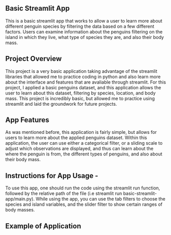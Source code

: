 
## Basic Streamlit App
This is a basic streamlit app that works to allow a user to learn more about different penguin species by filtering the data based on a few different factors. Users can examine information about the penguins filtering on the island in which they live, what type of species they are, and also their body mass.

## Project Overview
This project is a very basic application taking advantage of the streamlit libraries that allowed me to practice coding in python and also learn more about the interface and features that are avaliable through streamlit. For this project, I applied a basic penguins dataset, and this application allows the user to learn about this dataset, filtering by species, location, and body mass. This project is incredibly basic, but allowed me to practice using streamlit and laid the groundwork for future projects.


## App Features
As was mentioned before, this application is fairly simple, but allows for users to learn more about the applied penguins dataset. Within this application, the user can use either a categorical filter, or a sliding scale to adjust which observations are displayed, and thus can learn about the where the penguin is from, the different types of penguins, and also about their body mass.



## Instructions for App Usage -
To use this app, one should run the code using the streamlit run function, followed by the relative path of the file (i.e streamlit run basic-streamlit-app/main.py). While using the app, you can use the tab filters to choose the species and island variables, and the slider filter to show certain ranges of body masses. 


## Example of Application
[](README.md)